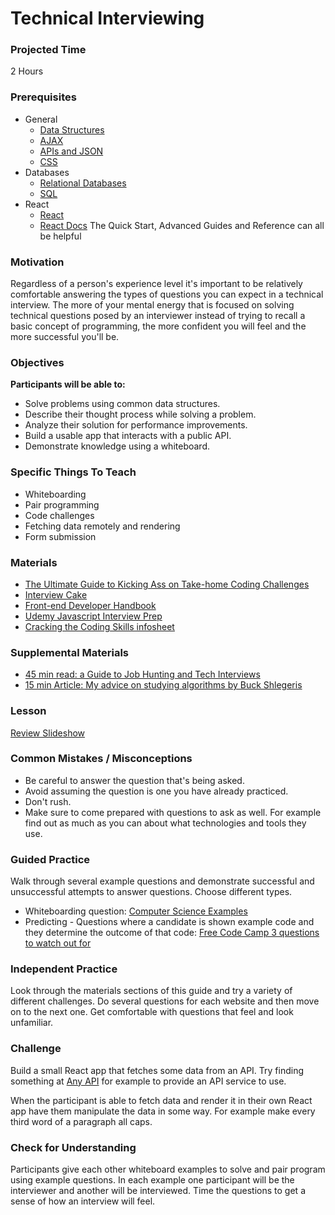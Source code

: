 # Technical Interviewing

### Projected Time
2 Hours

### Prerequisites
- General
  - [Data Structures](/data-structures/)
  - [AJAX](/ajax/ajax.md)
  - [APIs and JSON](/api/apis-and-json.md)
  - [CSS](/css/css.md)
- Databases
  - [Relational Databases](/databases/relational-databases.md)
  - [SQL](/databases/sql.md)
- React
  - [React](/react-js/react.md)
  - [React Docs](https://reactjs.org/docs/hello-world.html)
  The Quick Start, Advanced Guides and Reference can all be helpful

### Motivation
Regardless of a person's experience level it's important to be
relatively comfortable answering the types of questions you can expect
in a technical interview. The more of your mental energy that is focused
on solving technical questions posed by an interviewer instead of
trying to recall a basic concept of programming, the more confident you
will feel and the more successful you'll be.

### Objectives
**Participants will be able to:**
- Solve problems using common data structures.
- Describe their thought process while solving a problem.
- Analyze their solution for performance improvements.
- Build a usable app that interacts with a public API.
- Demonstrate knowledge using a whiteboard.

### Specific Things To Teach
- Whiteboarding
- Pair programming
- Code challenges
- Fetching data remotely and rendering
- Form submission

### Materials
- [The Ultimate Guide to Kicking Ass on Take-home Coding Challenges](https://goo.gl/npTq22)
- [Interview Cake](https://www.interviewcake.com/)
- [Front-end Developer Handbook](https://www.frontendhandbook.com/practice/interview-q.html)
- [Udemy Javascript Interview Prep](https://www.udemy.com/javascript-interview-prep/)
- [Cracking the Coding Skills infosheet](http://www.crackingthecodinginterview.com/uploads/6/5/2/8/6528028/cracking_the_coding_skills_-_v6.pdf)

### Supplemental Materials
- [45 min read: a Guide to Job Hunting and Tech Interviews](https://haseebq.com/how-to-break-into-tech-job-hunting-and-interviews/#general-study)
- [15 min Article: My advice on studying algorithms by Buck Shlegeris](http://shlegeris.com/2016/08/14/algorithms)

### Lesson
[Review Slideshow](https://goo.gl/up9L39)

### Common Mistakes / Misconceptions
- Be careful to answer the question that's being asked.
- Avoid assuming the question is one you have already practiced.
- Don't rush.
- Make sure to come prepared with questions to ask as well. For example
find out as much as you can about what technologies and tools they use.

### Guided Practice
Walk through several example questions and demonstrate successful and
unsuccessful attempts to answer questions. Choose different types.
- Whiteboarding question:
[Computer Science Examples](https://goo.gl/mKevgV)
- Predicting - Questions where a candidate is shown
example code and they determine the outcome of that code:
[Free Code Camp 3 questions to watch out for](https://goo.gl/tSd79T)

### Independent Practice
Look through the materials sections of this guide and try a variety of
different challenges. Do several questions for each website and then
move on to the next one. Get comfortable with questions that feel and
look unfamiliar.

### Challenge
Build a small React app that fetches some data from an API. Try finding
something at [Any API](https://any-api.com/?tag=open%20data) for example
to provide an API service to use.

When the participant is able to fetch data and render it in their own React
app have them manipulate the data in some way. For example make every
third word of a paragraph all caps.

### Check for Understanding

Participants give each other whiteboard examples to solve and pair program using example questions. In each
example one participant will be the interviewer and another will be interviewed. Time the questions to get a sense of how an interview will feel.

